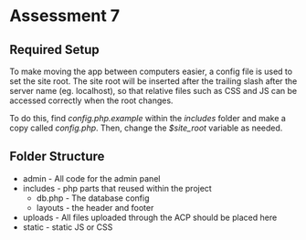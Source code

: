 # Assessment 7

## Required Setup

To make moving the app between computers easier, a config file is used to set the site root. The site root will be inserted after the trailing slash after the server name (eg. localhost), so that relative files such as CSS and JS can be accessed correctly when the root changes.

To do this, find _config.php.example_ within the _includes_ folder and make a copy called _config.php_. Then, change the _$site_root_ variable as needed.

## Folder Structure

- admin - All code for the admin panel
- includes - php parts that reused within the project
  - db.php - The database config
  - layouts - the header and footer
- uploads - All files uploaded through the ACP should be placed here
- static - static JS or CSS
